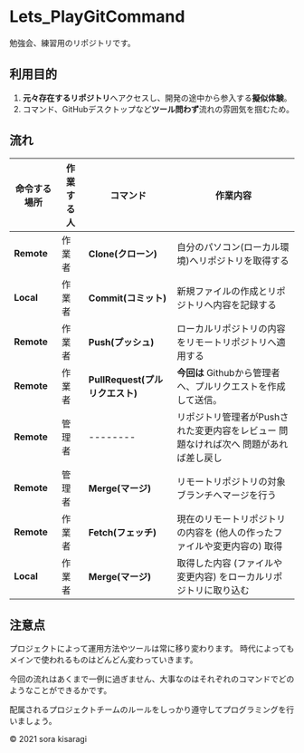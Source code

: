# Lets_PlayGitCommand
勉強会、練習用のリポジトリです。


## 利用目的
1. **元々存在するリポジトリ**へアクセスし、開発の途中から参入する**擬似体験**。
2. コマンド、GitHubデスクトップなど**ツール問わず**流れの雰囲気を掴むため。

## 流れ
| 命令する場所 | 作業する人 | コマンド | 作業内容 |
| --- | --- | --- | --- |
| **Remote**  | 作業者 | **Clone(クローン)**  | 自分のパソコン(ローカル環境)へリポジトリを取得する |
| **Local**   | 作業者 | **Commit(コミット)** | 新規ファイルの作成とリポジトリへ内容を記録する |
| **Remote**  | 作業者 | **Push(プッシュ)**   | ローカルリポジトリの内容をリモートリポジトリへ適用する |
| **Remote**  | 作業者 | **PullRequest(プルリクエスト)** | **今回は** Githubから管理者へ、プルリクエストを作成して送信。|
| **Remote**  | 管理者 | -------- | リポジトリ管理者がPushされた変更内容をレビュー 問題なければ次へ 問題があれば差し戻し |
| **Remote**  | 管理者 | **Merge(マージ)** | リモートリポジトリの対象ブランチへマージを行う |
| **Remote**  | 作業者 | **Fetch(フェッチ)**  | 現在のリモートリポジトリの内容を (他人の作ったファイルや変更内容の) 取得 |
| **Local**   | 作業者 | **Merge(マージ)** | 取得した内容 (ファイルや変更内容) をローカルリポジトリに取り込む |


## 注意点
プロジェクトによって運用方法やツールは常に移り変わります。
時代によってもメインで使われるものはどんどん変わっていきます。

今回の流れはあくまで一例に過ぎません、大事なのはそれぞれのコマンドでどのようなことができるかです。

配属されるプロジェクトチームのルールをしっかり遵守してプログラミングを行いましょう。

© 2021 sora kisaragi
